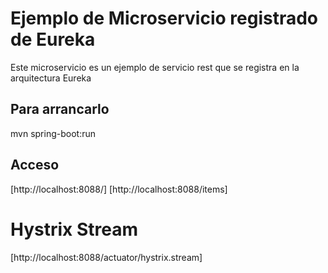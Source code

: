 # Ejemplo de Microservicio registrado de Eureka

Este microservicio es un ejemplo de servicio rest que se registra en la arquitectura Eureka

## Para arrancarlo
mvn spring-boot:run

## Acceso
[http://localhost:8088/]
[http://localhost:8088/items]
# Hystrix Stream
[http://localhost:8088/actuator/hystrix.stream]

